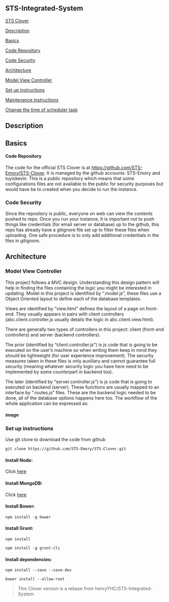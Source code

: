 ## STS-Integrated-System

[STS Clover](#STS-Clover)

[Description](#description)

[Basics](#basics)

[Code Repository](#code-repository)

[Code Security](#code-security)

[Architecture](#architecture)

[Model View Controller](#model-view-controller)

[Set up instructions](#set-up-instructions)

[Maintenance Instructions](#maintenance-instructions)

[Change the time of scheduler task](#change-the-time-of-scheduler-task)
## Description
## Basics
#### Code Repository
The code for the official STS Clover is at https://github.com/STS-Emory/STS-Clover. It is managed by the github accounts: STS-Emory  and tuyiskevin. This is a public repository which means that some configurations files are not available to the public for security purposes but would have be to created when you decide to run the instance. 

### Code Security
Since the repository is public, everyone on web can view the contents pushed to repo. Once you run your instance, It is important not to push things like credentials (for email server or database) up to the github, this repo has already have a gitignore file set up to filter these files when uploading. One safe procedure is to only add additional credentials in the files in gitignore.
## Architecture
### Model View Controller
This project follows a MVC design. Understanding this design pattern will help in finding the files containing the logic you might be interested in updating.
Model in this project is identified by “.model.js”, these files use a Object Oriented layout to define each of the database templates. 

Views are identified by “view.html” defines the layout of a page on front-end.  They usually appears in pairs with client controllers (abc.client.controller.js usually details the logic in abc.client.view.html).  

There are generally two types of controllers in this project: client (front-end controllers) and server (backend controllers). 

The prior (identified by “client.controller.js”) is js code that is going to be executed on the user’s machine so when writing them keep in mind they should be lightweight (for user experience improvement). The security measures taken in these files is only auxiliary and cannot guarantee full security (meaning whatever security logic you have here need to be implemented by some counterpart in backend too).

The later (identified by “server.controller.js”) is js code that is going to executed on backend (server). These functions are usually mapped to an interface by “.routes.js” files. These are the backend logic needed to be done, all of the database options happens here too. The workflow of the whole application can be expressed as:
##### image
### Set up instructions
Use git clone to download the code from github
```
git clone https://github.com/STS-Emory/STS-Clover.git
```
#### Install Node: 
Click [here]()

#### Install MongoDB: 
Click [here]()
#### Install Bower:
```
npm install -g bower
```
#### Install Grunt:
```
npm install
```
```
npm install -g grunt-cli
```
#### Install dependencies:
```
npm install --save --save-dev
```
```
bower install --allow-root
```

> This Clover version is a rebase from henryYHC/STS-Integrated-System
